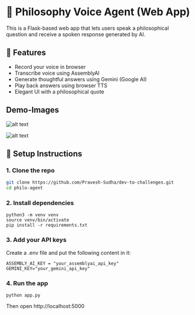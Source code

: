 # 🧠 Philosophy Voice Agent (Web App)

This is a Flask-based web app that lets users speak a philosophical question and receive a spoken response generated by AI.

## 🎯 Features
- Record your voice in browser
- Transcribe voice using AssemblyAI
- Generate thoughtful answers using Gemini (Google AI)
- Play back answers using browser TTS
- Elegant UI with a philosophical quote

## Demo-Images
![alt text](<Screenshot 2025-07-25 at 1.33.14 PM.png>) 

![alt text](<Screenshot 2025-07-25 at 1.32.57 PM.png>)

## 🚀 Setup Instructions

### 1. Clone the repo
```bash
git clone https://github.com/Pravesh-Sudha/dev-to-challenges.git
cd philo-agent
```

### 2. Install dependencies
```
python3 -m venv venv
source venv/bin/activate
pip install -r requirements.txt
```

### 3. Add your API keys
Create a .env file and put the following content in it:

```
ASSEMBLY_AI_KEY = "your_assemblyai_api_key"
GEMINI_KEY="your_gemini_api_key"
```

### 4. Run the app
```
python app.py
```

Then open http://localhost:5000

